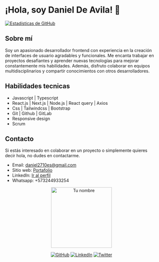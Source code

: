 # ¡Hola, soy Daniel De Avila! 👋

  [![Estadísticas de GitHub](https://github-readme-stats.vercel.app/api?username=daniel2710)](https://github.com/anuraghazra/github-readme-stats)

## Sobre mí

Soy un apasionado desarrollador frontend con experiencia en la creación de interfaces de usuario agradables y funcionales. Me encanta trabajar en proyectos desafiantes y aprender nuevas tecnologías para mejorar constantemente mis habilidades. Además, disfruto colaborar en equipos multidisciplinarios y compartir conocimientos con otros desarrolladores.

## Habilidades tecnicas

- Javascript | Typescript
- React.js | Next.js | Node.js | React query | Axios
- Css | Tailwindcss | Bootstrap
- Git | Github | GitLab
- Responsive design
- Scrum

## Contacto

Si estás interesado en colaborar en un proyecto o simplemente quieres decir hola, no dudes en contactarme.

- Email: [daniel2710es@gmail.com](mailto:daniel2710es@gmail.com)
- Sitio web: [Portafolio](https://portfolio-daniel2710s-projects.vercel.app/)
- LinkedIn: [Ir al perfil](https://www.linkedin.com/in/daniel-de-avila)
- Whatsapp: +573244933254

<p align="center">
  <img src="https://i.giphy.com/YQitE4YNQNahy.webp" alt="Tu nombre" width="200" height="200">
</p>

<div align="center">

[![GitHub](https://img.shields.io/github/followers/daniel2710?label=Follow&style=social)](https://github.com/daniel2710)
[![LinkedIn](https://img.shields.io/badge/LinkedIn-Connect-blue)](https://www.linkedin.com/in/daniel-de-avila)
[![Twitter](https://img.shields.io/twitter/follow/deavilafront?style=social)](https://twitter.com/deavilafront)

</div>
